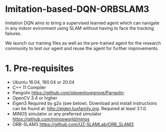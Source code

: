 # Imitation-based-DQN-ORBSLAM3

Imitation DQN aims to bring a supervised learned agent which can navigate in any indoor evironment using SLAM without having to face the tracking failures. 

We launch our training files as well as the pre-trained agent for the research community to test our agent and reuse the agent for further improvements.

# 1. Pre-requisites

* Ubuntu 16.04, 180.04 or 20.04
* C++ 11 Compiler
* Pangolin 
https://github.com/stevenlovegrove/Pangolin.
* OpenCV 3.4 or higher
* Eigen3
Required by g2o (see below). Download and install instructions can be found at: http://eigen.tuxfamily.org. Required at least 3.1.0.
* MINOS simulator or any preferred simulator
https://github.com/minosworld/minos
* ORB-SLAM3
https://github.com/UZ-SLAMLab/ORB_SLAM3


